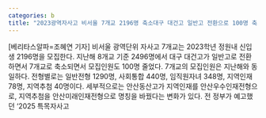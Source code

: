 ```yaml
---
categories: b
title: "2023광역자사고 비서울 7개교 2196명 축소대구 대건고 일반고 전환으로 100명 축소"
---
```

[베리타스알파=조혜연 기자] 비서울 광역단위 자사고 7개교는 2023학년 정원내 신입생 2196명을 모집한다. 지난해 8개교 기준 2496명에서 대구 대건고가 일반고로 전환하면서 7개교로 축소되면서 모집인원도 100명 줄었다. 7개교의 모집인원은 지난해와 동일하다. 전형별로는 일반전형 1290명, 사회통합 440명, 임직원자녀 348명, 지역인재 78명, 지역추첨 40명이다. 세부적으로는 안산동산고가 지역인재를 안산우수인재전형으로, 지역추첨을 안산미래인재전형으로 명칭을 바꿨다는 변화가 있다. 전 정부가 예고했던 ‘2025 특목자사고